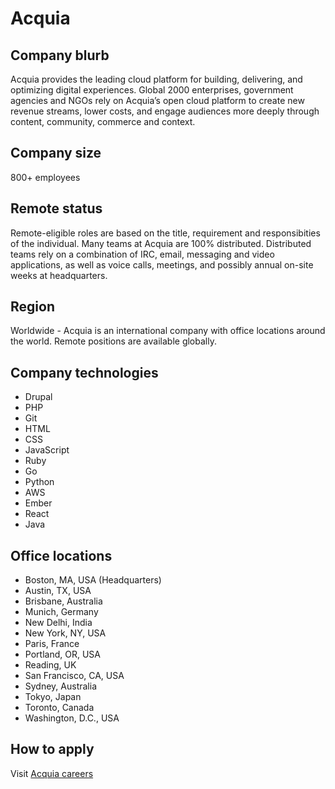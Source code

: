 # Acquia

## Company blurb

Acquia provides the leading cloud platform for building, delivering, and optimizing digital experiences. Global 2000 enterprises, government agencies and NGOs rely on Acquia’s open cloud platform to create new revenue streams, lower costs, and engage audiences more deeply through content, community, commerce and context.

## Company size

800+ employees

## Remote status

Remote-eligible roles are based on the title, requirement and responsibities of the individual. Many teams at Acquia are 100% distributed. Distributed teams rely on a combination of IRC, email, messaging and video applications, as well as voice calls, meetings, and possibly annual on-site weeks at headquarters.

## Region

Worldwide - Acquia is an international company with office locations around the world. Remote positions are available globally.

## Company technologies

- Drupal
- PHP
- Git
- HTML
- CSS
- JavaScript
- Ruby
- Go
- Python
- AWS
- Ember
- React
- Java

## Office locations

- Boston, MA, USA (Headquarters)
- Austin, TX, USA
- Brisbane, Australia
- Munich, Germany
- New Delhi, India
- New York, NY, USA
- Paris, France
- Portland, OR, USA
- Reading, UK
- San Francisco, CA, USA
- Sydney, Australia
- Tokyo, Japan
- Toronto, Canada
- Washington, D.C., USA

## How to apply

Visit [Acquia careers](https://www.acquia.com/careers/open-positions)
